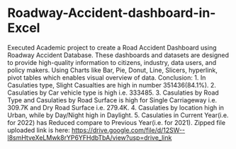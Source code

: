 # Roadway-Accident-dashboard-in-Excel
Executed Academic project to create a Road Accident Dashboard using Roadway Accident Database. These dashboards and datasets are designed to provide high-quality information to citizens, industry, data users, and policy makers. Using Charts like Bar, Pie, Donut, Line, Slicers, hyperlink, pivot tables which enables visual overview of data.  Conclusion: 1. In Casulaties type, Slight Casualties are high in number 351436(84.1%). 2. Casulaties by Car vehicle type is high i.e. 333485. 3. Casulaties by Road Type and Casulaties by Road Surface is high for Single Carriageway i.e. 309.7K and Dry Road Surface i.e. 279.4K. 4. Casulaties by location high in Urban, while by Day/Night high in Daylight. 5. Casulaties in Current Year(i.e. for 2022) has Reduced compare to Previous Year(i.e. for 2021).  Zipped file uploaded link is here: https://drive.google.com/file/d/12SW--l8smHtveXeLMwk8rYP6YFHdbTbA/view?usp=drive_link
